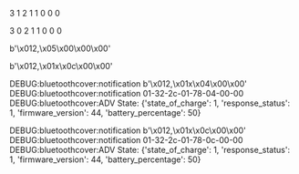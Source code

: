 3 1
2 1
1 0
0 0

3 0
2 1
1 0
0 0

b'\x012,\x05\x00\x00\x00'

b'\x012,\x01x\x0c\x00\x00'


DEBUG:bluetoothcover:notification b'\x012,\x01x\x04\x00\x00'
DEBUG:bluetoothcover:notification 01-32-2c-01-78-04-00-00
DEBUG:bluetoothcover:ADV State: {'state_of_charge': 1, 'response_status': 1, 'firmware_version': 44, 'battery_percentage': 50}

DEBUG:bluetoothcover:notification b'\x012,\x01x\x0c\x00\x00'
DEBUG:bluetoothcover:notification 01-32-2c-01-78-0c-00-00
DEBUG:bluetoothcover:ADV State: {'state_of_charge': 1, 'response_status': 1, 'firmware_version': 44, 'battery_percentage': 50}